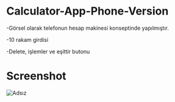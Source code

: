 # Calculator-App-Phone-Version
-Görsel olarak telefonun hesap makinesi konseptinde yapılmıştır.

-10 rakam girdisi

-Delete, işlemler ve eşittir butonu



# Screenshot

![Adsız](https://user-images.githubusercontent.com/104764065/171490816-0a2c27f3-315d-4931-bfc6-227df9a85310.png)
